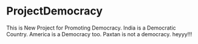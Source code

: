 # ProjectDemocracy
This is New Project for Promoting Democracy.
India is a Democratic Country.
America is a Democracy too.
Paxtan is not a democracy.
heyyy!!!